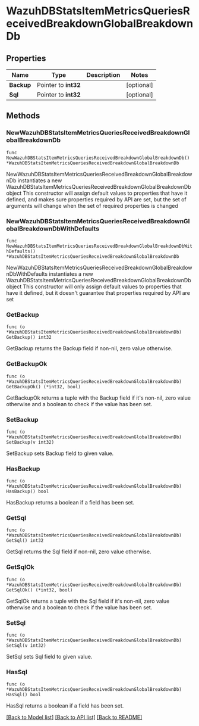# WazuhDBStatsItemMetricsQueriesReceivedBreakdownGlobalBreakdownDb

## Properties

Name | Type | Description | Notes
------------ | ------------- | ------------- | -------------
**Backup** | Pointer to **int32** |  | [optional] 
**Sql** | Pointer to **int32** |  | [optional] 

## Methods

### NewWazuhDBStatsItemMetricsQueriesReceivedBreakdownGlobalBreakdownDb

`func NewWazuhDBStatsItemMetricsQueriesReceivedBreakdownGlobalBreakdownDb() *WazuhDBStatsItemMetricsQueriesReceivedBreakdownGlobalBreakdownDb`

NewWazuhDBStatsItemMetricsQueriesReceivedBreakdownGlobalBreakdownDb instantiates a new WazuhDBStatsItemMetricsQueriesReceivedBreakdownGlobalBreakdownDb object
This constructor will assign default values to properties that have it defined,
and makes sure properties required by API are set, but the set of arguments
will change when the set of required properties is changed

### NewWazuhDBStatsItemMetricsQueriesReceivedBreakdownGlobalBreakdownDbWithDefaults

`func NewWazuhDBStatsItemMetricsQueriesReceivedBreakdownGlobalBreakdownDbWithDefaults() *WazuhDBStatsItemMetricsQueriesReceivedBreakdownGlobalBreakdownDb`

NewWazuhDBStatsItemMetricsQueriesReceivedBreakdownGlobalBreakdownDbWithDefaults instantiates a new WazuhDBStatsItemMetricsQueriesReceivedBreakdownGlobalBreakdownDb object
This constructor will only assign default values to properties that have it defined,
but it doesn't guarantee that properties required by API are set

### GetBackup

`func (o *WazuhDBStatsItemMetricsQueriesReceivedBreakdownGlobalBreakdownDb) GetBackup() int32`

GetBackup returns the Backup field if non-nil, zero value otherwise.

### GetBackupOk

`func (o *WazuhDBStatsItemMetricsQueriesReceivedBreakdownGlobalBreakdownDb) GetBackupOk() (*int32, bool)`

GetBackupOk returns a tuple with the Backup field if it's non-nil, zero value otherwise
and a boolean to check if the value has been set.

### SetBackup

`func (o *WazuhDBStatsItemMetricsQueriesReceivedBreakdownGlobalBreakdownDb) SetBackup(v int32)`

SetBackup sets Backup field to given value.

### HasBackup

`func (o *WazuhDBStatsItemMetricsQueriesReceivedBreakdownGlobalBreakdownDb) HasBackup() bool`

HasBackup returns a boolean if a field has been set.

### GetSql

`func (o *WazuhDBStatsItemMetricsQueriesReceivedBreakdownGlobalBreakdownDb) GetSql() int32`

GetSql returns the Sql field if non-nil, zero value otherwise.

### GetSqlOk

`func (o *WazuhDBStatsItemMetricsQueriesReceivedBreakdownGlobalBreakdownDb) GetSqlOk() (*int32, bool)`

GetSqlOk returns a tuple with the Sql field if it's non-nil, zero value otherwise
and a boolean to check if the value has been set.

### SetSql

`func (o *WazuhDBStatsItemMetricsQueriesReceivedBreakdownGlobalBreakdownDb) SetSql(v int32)`

SetSql sets Sql field to given value.

### HasSql

`func (o *WazuhDBStatsItemMetricsQueriesReceivedBreakdownGlobalBreakdownDb) HasSql() bool`

HasSql returns a boolean if a field has been set.


[[Back to Model list]](../README.md#documentation-for-models) [[Back to API list]](../README.md#documentation-for-api-endpoints) [[Back to README]](../README.md)


